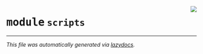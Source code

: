 <!-- markdownlint-disable -->

<a href="https://github.com/spqb/adabmDCApy/blob/main/adabmDCA/scripts/__init__.py"><img align="right" style="float:right;" src="https://img.shields.io/badge/-source-cccccc?style=flat-square"></a>

# <kbd>module</kbd> `scripts`








---

_This file was automatically generated via [lazydocs](https://github.com/ml-tooling/lazydocs)._
